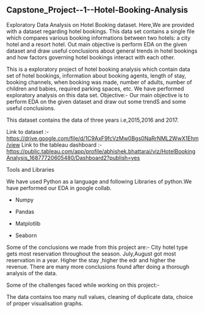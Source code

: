 ## Capstone_Project--1--Hotel-Booking-Analysis
Exploratory Data Analysis on Hotel Booking dataset. Here,We are provided with a dataset regarding hotel bookings. This data set contains a single file which compares various booking informations between two hotels: a city hotel and a resort hotel. Out main objective is perform EDA on the given dataset and draw useful conclusions about general trends in hotel bookings and how factors governing hotel bookings interact with each other.


This is a exploratory project of hotel booking analysis which contain data set of hotel bookings, information about booking agents, length of stay, booking channels, when booking was made, number of adults, number of children and babies, required parking spaces, etc. We have performed exploratory analysis on this data set. Objective:- Our main objective is to perform EDA on the given dataset and draw out some trendS and some useful conclusions.

This dataset contains the data of three years  i.e,2015,2016 and 2017.

Link to dataset :- https://drive.google.com/file/d/1C9AxF9fcVzMw0Bgs0NaRrNML2WwX1Ehm/view
Link to the tableau dashboard :- https://public.tableau.com/app/profile/abhishek.bhattarai/viz/HotelBookingAnalysis_16877720605480/Dashboard2?publish=yes

Tools and Libraries

We have used Python as a language and following Libraries of python.We have performed our EDA in google collab.

* Numpy

* Pandas

* Matplotlib

* Seaborn

Some of the conclusions we made from this project are:- City hotel type gets most reservation throughout the season. July,August got most reservation in a year. Higher the stay ,higher the edr and higher the revenue. There are many more conclusions found after doing a thorough analysis of the data.

Some of the challenges faced while working on this project:-

The data contains too many null values,
cleaning of duplicate data,
choice of proper visualisation graphs.

